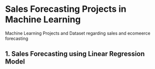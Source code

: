 # Sales Forecasting Projects in Machine Learning
Machine Learning Projects and Dataset regarding sales and ecomeerce forecasting


## 1. Sales Forecasting using Linear Regression Model


